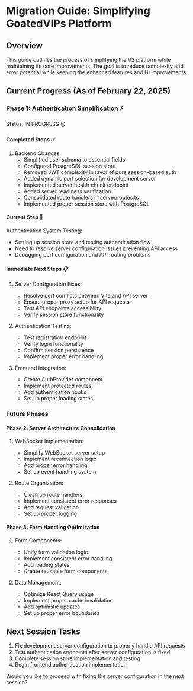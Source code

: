 # Migration Guide: Simplifying GoatedVIPs Platform

## Overview
This guide outlines the process of simplifying the V2 platform while maintaining its core improvements. The goal is to reduce complexity and error potential while keeping the enhanced features and UI improvements.

## Current Progress (As of February 22, 2025)

### Phase 1: Authentication Simplification ⚡
Status: IN PROGRESS 🟡

#### Completed Steps ✅
1. Backend Changes:
   - Simplified user schema to essential fields
   - Configured PostgreSQL session store
   - Removed JWT complexity in favor of pure session-based auth
   - Added dynamic port selection for development server
   - Implemented server health check endpoint
   - Added server readiness verification
   - Consolidated route handlers in server/routes.ts
   - Implemented proper session store with PostgreSQL

#### Current Step 🔄
Authentication System Testing:
- Setting up session store and testing authentication flow
- Need to resolve server configuration issues preventing API access
- Debugging port configuration and API routing problems

#### Immediate Next Steps 📋
1. Server Configuration Fixes:
   - Resolve port conflicts between Vite and API server
   - Ensure proper proxy setup for API requests
   - Test API endpoints accessibility
   - Verify session store functionality

2. Authentication Testing:
   - Test registration endpoint
   - Verify login functionality
   - Confirm session persistence
   - Implement proper error handling

3. Frontend Integration:
   - Create AuthProvider component
   - Implement protected routes
   - Add authentication hooks
   - Set up proper loading states

### Future Phases

#### Phase 2: Server Architecture Consolidation
1. WebSocket Implementation:
   - Simplify WebSocket server setup
   - Implement reconnection logic
   - Add proper error handling
   - Set up event handling system

2. Route Organization:
   - Clean up route handlers
   - Implement consistent error responses
   - Add request validation
   - Set up proper logging

#### Phase 3: Form Handling Optimization
1. Form Components:
   - Unify form validation logic
   - Implement consistent error handling
   - Add loading states
   - Create reusable form components

2. Data Management:
   - Optimize React Query usage
   - Implement proper cache invalidation
   - Add optimistic updates
   - Set up proper error boundaries

## Next Session Tasks
1. Fix development server configuration to properly handle API requests
2. Test authentication endpoints after server configuration is fixed
3. Complete session store implementation and testing
4. Begin frontend authentication implementation

Would you like to proceed with fixing the server configuration in the next session?